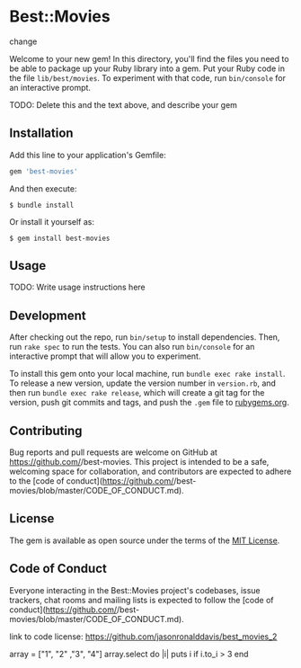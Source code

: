 # Best::Movies
change

Welcome to your new gem! In this directory, you'll find the files you need to be able to package up your Ruby library into a gem. Put your Ruby code in the file `lib/best/movies`. To experiment with that code, run `bin/console` for an interactive prompt.

TODO: Delete this and the text above, and describe your gem

## Installation

Add this line to your application's Gemfile:

```ruby
gem 'best-movies'
```

And then execute:

    $ bundle install

Or install it yourself as:

    $ gem install best-movies

## Usage

TODO: Write usage instructions here

## Development

After checking out the repo, run `bin/setup` to install dependencies. Then, run `rake spec` to run the tests. You can also run `bin/console` for an interactive prompt that will allow you to experiment.

To install this gem onto your local machine, run `bundle exec rake install`. To release a new version, update the version number in `version.rb`, and then run `bundle exec rake release`, which will create a git tag for the version, push git commits and tags, and push the `.gem` file to [rubygems.org](https://rubygems.org).

## Contributing

Bug reports and pull requests are welcome on GitHub at https://github.com/<github username>/best-movies. This project is intended to be a safe, welcoming space for collaboration, and contributors are expected to adhere to the [code of conduct](https://github.com/<github username>/best-movies/blob/master/CODE_OF_CONDUCT.md).


## License

The gem is available as open source under the terms of the [MIT License](https://opensource.org/licenses/MIT).

## Code of Conduct

Everyone interacting in the Best::Movies project's codebases, issue trackers, chat rooms and mailing lists is expected to follow the [code of conduct](https://github.com/<github username>/best-movies/blob/master/CODE_OF_CONDUCT.md).



link to code license: https://github.com/jasonronalddavis/best_movies_2

array = ["1", "2" ,"3", "4"]
 array.select do |i|
 puts i if i.to_i > 3
end